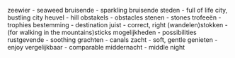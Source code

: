 zeewier - seaweed
bruisende - sparkling
bruisende steden - full of life city, bustling city
heuvel - hill
obstakels - obstacles
stenen - stones
trofeeën - trophies
bestemming - destination
juist - correct, right
(wandelen)stokken - (for walking in the mountains)sticks 
mogelijkheden - possibilities
rustgevende - soothing
grachten - canals
zacht - soft, gentle
genieten - enjoy
vergelijkbaar - comparable
middernacht - middle night
